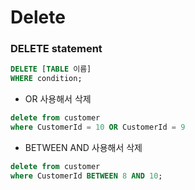 # Delete

### DELETE statement

```sql
DELETE [TABLE 이름]
WHERE condition;
```

- OR 사용해서 삭제 
```sql
delete from customer
where CustomerId = 10 OR CustomerId = 9
```

- BETWEEN AND 사용해서 삭제
```sql
delete from customer
where CustomerId BETWEEN 8 AND 10;
```